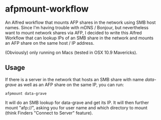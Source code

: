 afpmount-workflow
=================

An Alfred workflow that mounts AFP shares in the network using SMB host names.
Since I'm having trouble with mDNS / Bonjour, but nevertheless want to mount
network shares via AFP, I decided to write this Alfred Workflow that can lookup
IPs of an SMB share in the network and mounts an AFP share on the same
host / IP address.

(Obviously) only running on Macs (tested in OSX 10.9 Mavericks).

Usage
-----

If there is a server in the network that hosts an SMB share with name _data-grave_
as well as an AFP share on the same IP, you can run:

```
afpmount data-grave
```

It will do an SMB lookup for data-grave and get its IP. It will then further
mount "afp://<found-ip>", asking you for user name and which directory to mount
(think Finders "Connect to Server" feature).
